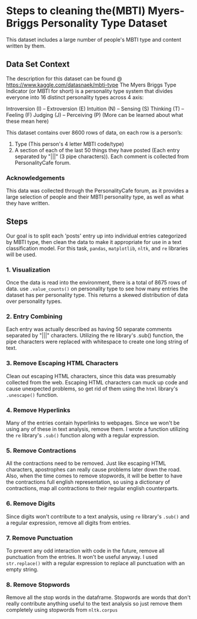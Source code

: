 # Steps to cleaning the(MBTI) Myers-Briggs Personality Type Dataset
This dataset includes a large number of people's MBTI type and content written by them.

## Data Set Context
The description for this dataset can be found @ <https://www.kaggle.com/datasnaek/mbti-type>
The Myers Briggs Type Indicator (or MBTI for short) is a personality type system that divides everyone into 16 distinct personality types across 4 axis:

Introversion (I) – Extroversion (E)
Intuition (N) – Sensing (S)
Thinking (T) – Feeling (F)
Judging (J) – Perceiving (P)
(More can be learned about what these mean here)

This dataset contains over 8600 rows of data, on each row is a person’s:

1. Type (This person's 4 letter MBTI code/type)
2. A section of each of the last 50 things they have posted (Each entry separated by "|||" (3 pipe characters)). Each comment is collected from PersonalityCafe forum.

### Acknowledgements

This data was collected through the PersonalityCafe forum, as it provides a large selection of people and their MBTI personality type, as well as what they have written.

## Steps
Our goal is to split each 'posts' entry up into individual entries categorized by MBTI type, then clean the data to make it appropriate for use in a text classification model. For this task, ```pandas```, ```matplotlib```, ```nltk```, and ```re``` libraries will be used.
### 1. Visualization
Once the data is read into the environment, there is a total of 8675 rows of data. use ```.value_counts()``` on personality type to see how many entries the dataset has per personality type. This returns a skewed distribution of data over personality types. 
### 2. Entry Combining
Each entry was actually described as having 50 separate comments separated by "|||" characters. Utilizing the re library's .sub() function, the pipe characters were replaced with whitespace to create one long string of text.
### 3. Remove Escaping HTML Characters
Clean out escaping HTML characters, since this data was presumably collected from the web. Escaping HTML characters can muck up code and cause unexpected problems, so get rid of them using the ```html``` library's ```.unescape()``` function. 
### 4. Remove Hyperlinks
Many of the entries contain hyperlinks to webpages. Since we won't be using any of these in text analysis, remove them. I wrote a function utilizing the ```re``` library's ```.sub()``` function along with a regular expression. 
### 5. Remove Contractions
All the contractions need to be removed. Just like escaping HTML characters, apostrophes  can really cause problems later down the road. Also, when the time comes to remove stopwords, it will be better to have the contractions full english representation,  so using a dictionary of contractions, map all contractions to their regular english counterparts.
### 6. Remove Digits
Since digits won't contribute to a text analysis, using ```re``` library's ```.sub()``` and a regular expression, remove all digits from entries.
### 7. Remove Punctuation
To prevent any odd interaction with code in the future, remove all punctuation from the entries. It won't be useful anyway. I used ```str.replace()``` with a regular expression to replace all punctuation with an empty string. 
### 8. Remove Stopwords
Remove all the stop words in the dataframe. Stopwords are words that don't really contribute anything useful to the text analysis so  just remove them completely using stopwords from ```nltk.corpus```

